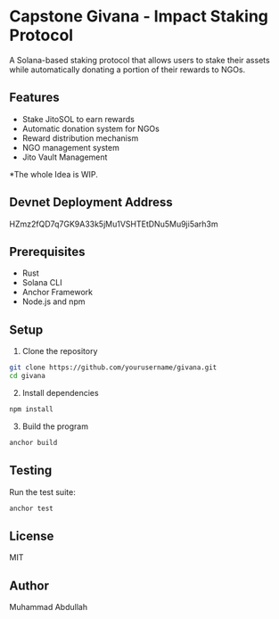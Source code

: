# Capstone Givana - Impact Staking Protocol

A Solana-based staking protocol that allows users to stake their assets while automatically donating a portion of their rewards to NGOs.

## Features

- Stake JitoSOL to earn rewards
- Automatic donation system for NGOs
- Reward distribution mechanism
- NGO management system
- Jito Vault Management

*The whole Idea is WIP.

## Devnet Deployment Address
HZmz2fQD7q7GK9A33k5jMu1VSHTEtDNu5Mu9ji5arh3m

## Prerequisites

- Rust
- Solana CLI
- Anchor Framework
- Node.js and npm

## Setup

1. Clone the repository
```bash
git clone https://github.com/yourusername/givana.git
cd givana
```

2. Install dependencies
```bash
npm install
```

3. Build the program
```bash
anchor build
```

## Testing

Run the test suite:
```bash
anchor test
```

## License

MIT

## Author

Muhammad Abdullah
